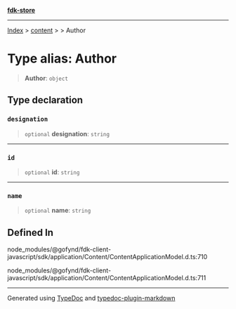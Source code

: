 [**fdk-store**](../../../README.md)
***

[Index](../../../API.md) > [content](../../README.md) > [<internal>](../README.md) > Author

# Type alias: Author

> **Author**: `object`

## Type declaration

### `designation`

> `optional` **designation**: `string`

***

### `id`

> `optional` **id**: `string`

***

### `name`

> `optional` **name**: `string`

## Defined In

node\_modules/@gofynd/fdk-client-javascript/sdk/application/Content/ContentApplicationModel.d.ts:710

node\_modules/@gofynd/fdk-client-javascript/sdk/application/Content/ContentApplicationModel.d.ts:711

***
Generated using [TypeDoc](https://typedoc.org/) and [typedoc-plugin-markdown](https://www.npmjs.com/package/typedoc-plugin-markdown)
